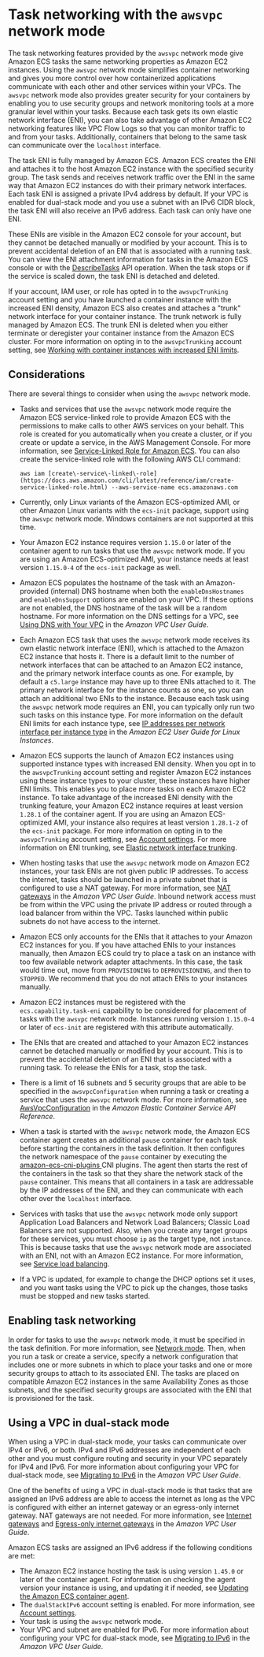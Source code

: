 # Task networking with the `awsvpc` network mode<a name="task-networking-awsvpc"></a>

The task networking features provided by the `awsvpc` network mode give Amazon ECS tasks the same networking properties as Amazon EC2 instances\. Using the `awsvpc` network mode simplifies container networking and gives you more control over how containerized applications communicate with each other and other services within your VPCs\. The `awsvpc` network mode also provides greater security for your containers by enabling you to use security groups and network monitoring tools at a more granular level within your tasks\. Because each task gets its own elastic network interface \(ENI\), you can also take advantage of other Amazon EC2 networking features like VPC Flow Logs so that you can monitor traffic to and from your tasks\. Additionally, containers that belong to the same task can communicate over the `localhost` interface\.

The task ENI is fully managed by Amazon ECS\. Amazon ECS creates the ENI and attaches it to the host Amazon EC2 instance with the specified security group\. The task sends and receives network traffic over the ENI in the same way that Amazon EC2 instances do with their primary network interfaces\. Each task ENI is assigned a private IPv4 address by default\. If your VPC is enabled for dual\-stack mode and you use a subnet with an IPv6 CIDR block, the task ENI will also receive an IPv6 address\. Each task can only have one ENI\. 

These ENIs are visible in the Amazon EC2 console for your account, but they cannot be detached manually or modified by your account\. This is to prevent accidental deletion of an ENI that is associated with a running task\. You can view the ENI attachment information for tasks in the Amazon ECS console or with the [DescribeTasks](https://docs.aws.amazon.com/AmazonECS/latest/APIReference/API_DescribeTasks.html) API operation\. When the task stops or if the service is scaled down, the task ENI is detached and deleted\.

If your account, IAM user, or role has opted in to the `awsvpcTrunking` account setting and you have launched a container instance with the increased ENI density, Amazon ECS also creates and attaches a "trunk" network interface for your container instance\. The trunk network is fully managed by Amazon ECS\. The trunk ENI is deleted when you either terminate or deregister your container instance from the Amazon ECS cluster\. For more information on opting in to the `awsvpcTrunking` account setting, see [Working with container instances with increased ENI limits](container-instance-eni.md#eni-trunking-launching)\.

## Considerations<a name="task-networking-considerations"></a>

There are several things to consider when using the `awsvpc` network mode\.
+ Tasks and services that use the `awsvpc` network mode require the Amazon ECS service\-linked role to provide Amazon ECS with the permissions to make calls to other AWS services on your behalf\. This role is created for you automatically when you create a cluster, or if you create or update a service, in the AWS Management Console\. For more information, see [Service\-Linked Role for Amazon ECS](using-service-linked-roles.md)\. You can also create the service\-linked role with the following AWS CLI command:

  ```
  aws iam [create\-service\-linked\-role](https://docs.aws.amazon.com/cli/latest/reference/iam/create-service-linked-role.html) --aws-service-name ecs.amazonaws.com
  ```
+ Currently, only Linux variants of the Amazon ECS\-optimized AMI, or other Amazon Linux variants with the `ecs-init` package, support using the `awsvpc` network mode\. Windows containers are not supported at this time\.
+ Your Amazon EC2 instance requires version `1.15.0` or later of the container agent to run tasks that use the `awsvpc` network mode\. If you are using an Amazon ECS\-optimized AMI, your instance needs at least version `1.15.0-4` of the `ecs-init` package as well\.
+ Amazon ECS populates the hostname of the task with an Amazon\-provided \(internal\) DNS hostname when both the `enableDnsHostnames` and `enableDnsSupport` options are enabled on your VPC\. If these options are not enabled, the DNS hostname of the task will be a random hostname\. For more information on the DNS settings for a VPC, see [Using DNS with Your VPC](https://docs.aws.amazon.com/vpc/latest/userguide/vpc-dns.html) in the *Amazon VPC User Guide*\.
+ Each Amazon ECS task that uses the `awsvpc` network mode receives its own elastic network interface \(ENI\), which is attached to the Amazon EC2 instance that hosts it\. There is a default limit to the number of network interfaces that can be attached to an Amazon EC2 instance, and the primary network interface counts as one\. For example, by default a `c5.large` instance may have up to three ENIs attached to it\. The primary network interface for the instance counts as one, so you can attach an additional two ENIs to the instance\. Because each task using the `awsvpc` network mode requires an ENI, you can typically only run two such tasks on this instance type\. For more information on the default ENI limits for each instance type, see [IP addresses per network interface per instance type](https://docs.aws.amazon.com/AWSEC2/latest/UserGuide/using-eni.html#AvailableIpPerENI) in the *Amazon EC2 User Guide for Linux Instances*\.
+ Amazon ECS supports the launch of Amazon EC2 instances using supported instance types with increased ENI density\. When you opt in to the `awsvpcTrunking` account setting and register Amazon EC2 instances using these instance types to your cluster, these instances have higher ENI limits\. This enables you to place more tasks on each Amazon EC2 instance\. To take advantage of the increased ENI density with the trunking feature, your Amazon EC2 instance requires at least version `1.28.1` of the container agent\. If you are using an Amazon ECS\-optimized AMI, your instance also requires at least version `1.28.1-2` of the `ecs-init` package\. For more information on opting in to the `awsvpcTrunking` account setting, see [Account settings](ecs-account-settings.md)\. For more information on ENI trunking, see [Elastic network interface trunking](container-instance-eni.md)\.
+ When hosting tasks that use the `awsvpc` network mode on Amazon EC2 instances, your task ENIs are not given public IP addresses\. To access the internet, tasks should be launched in a private subnet that is configured to use a NAT gateway\. For more information, see [NAT gateways](https://docs.aws.amazon.com/vpc/latest/userguide/vpc-nat-gateway.html) in the *Amazon VPC User Guide*\. Inbound network access must be from within the VPC using the private IP address or routed through a load balancer from within the VPC\. Tasks launched within public subnets do not have access to the internet\.
+ Amazon ECS only accounts for the ENIs that it attaches to your Amazon EC2 instances for you\. If you have attached ENIs to your instances manually, then Amazon ECS could try to place a task on an instance with too few available network adapter attachments\. In this case, the task would time out, move from `PROVISIONING` to `DEPROVISIONING`, and then to `STOPPED`\. We recommend that you do not attach ENIs to your instances manually\.
+ Amazon EC2 instances must be registered with the `ecs.capability.task-eni` capability to be considered for placement of tasks with the `awsvpc` network mode\. Instances running version `1.15.0-4` or later of `ecs-init` are registered with this attribute automatically\.
+ The ENIs that are created and attached to your Amazon EC2 instances cannot be detached manually or modified by your account\. This is to prevent the accidental deletion of an ENI that is associated with a running task\. To release the ENIs for a task, stop the task\.
+ There is a limit of 16 subnets and 5 security groups that are able to be specified in the `awsvpcConfiguration` when running a task or creating a service that uses the `awsvpc` network mode\. For more information, see [AwsVpcConfiguration](https://docs.aws.amazon.com/AmazonECS/latest/APIReference/API_AwsVpcConfiguration.html) in the *Amazon Elastic Container Service API Reference*\.
+ When a task is started with the `awsvpc` network mode, the Amazon ECS container agent creates an additional `pause` container for each task before starting the containers in the task definition\. It then configures the network namespace of the `pause` container by executing the [amazon\-ecs\-cni\-plugins ](https://github.com/aws/amazon-ecs-cni-plugins) CNI plugins\. The agent then starts the rest of the containers in the task so that they share the network stack of the `pause` container\. This means that all containers in a task are addressable by the IP addresses of the ENI, and they can communicate with each other over the `localhost` interface\.
+ Services with tasks that use the `awsvpc` network mode only support Application Load Balancers and Network Load Balancers; Classic Load Balancers are not supported\. Also, when you create any target groups for these services, you must choose `ip` as the target type, not `instance`\. This is because tasks that use the `awsvpc` network mode are associated with an ENI, not with an Amazon EC2 instance\. For more information, see [Service load balancing](service-load-balancing.md)\.
+ If a VPC is updated, for example to change the DHCP options set it uses, and you want tasks using the VPC to pick up the changes, those tasks must be stopped and new tasks started\.

## Enabling task networking<a name="enable-task-networking"></a>

In order for tasks to use the `awsvpc` network mode, it must be specified in the task definition\. For more information, see [Network mode](task_definition_parameters.md#network_mode)\. Then, when you run a task or create a service, specify a network configuration that includes one or more subnets in which to place your tasks and one or more security groups to attach to its associated ENI\. The tasks are placed on compatible Amazon EC2 instances in the same Availability Zones as those subnets, and the specified security groups are associated with the ENI that is provisioned for the task\.

## Using a VPC in dual\-stack mode<a name="task-networking-vpc-dual-stack"></a>

When using a VPC in dual\-stack mode, your tasks can communicate over IPv4 or IPv6, or both\. IPv4 and IPv6 addresses are independent of each other and you must configure routing and security in your VPC separately for IPv4 and IPv6\. For more information about configuring your VPC for dual\-stack mode, see [Migrating to IPv6](https://docs.aws.amazon.com/vpc/latest/userguide/vpc-migrate-ipv6.html) in the *Amazon VPC User Guide*\.

One of the benefits of using a VPC in dual\-stack mode is that tasks that are assigned an IPv6 address are able to access the internet as long as the VPC is configured with either an internet gateway or an egress\-only internet gateway\. NAT gateways are not needed\. For more information, see [Internet gateways](https://docs.aws.amazon.com/vpc/latest/userguide/VPC_Internet_Gateway.html) and [Egress\-only internet gateways](https://docs.aws.amazon.com/vpc/latest/userguide/egress-only-internet-gateway.html) in the *Amazon VPC User Guide*\.

Amazon ECS tasks are assigned an IPv6 address if the following conditions are met:
+ The Amazon EC2 instance hosting the task is using version `1.45.0` or later of the container agent\. For information on checking the agent version your instance is using, and updating it if needed, see [Updating the Amazon ECS container agent](ecs-agent-update.md)\.
+ The `dualStackIPv6` account setting is enabled\. For more information, see [Account settings](ecs-account-settings.md)\.
+ Your task is using the `awsvpc` network mode\.
+ Your VPC and subnet are enabled for IPv6\. For more information about configuring your VPC for dual\-stack mode, see [Migrating to IPv6](https://docs.aws.amazon.com/vpc/latest/userguide/vpc-migrate-ipv6.html) in the *Amazon VPC User Guide*\.